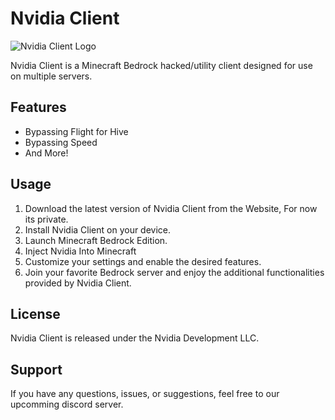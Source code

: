 # Nvidia Client

![Nvidia Client Logo](https://cdn.discordapp.com/attachments/1124638385684885554/1124638770453545010/static_3.png)

Nvidia Client is a Minecraft Bedrock hacked/utility client designed for use on multiple servers.

## Features

- Bypassing Flight for Hive
- Bypassing Speed
- And More!

## Usage

1. Download the latest version of Nvidia Client from the Website, For now its private.
2. Install Nvidia Client on your device.
3. Launch Minecraft Bedrock Edition.
4. Inject Nvidia Into Minecraft
5. Customize your settings and enable the desired features.
6. Join your favorite Bedrock server and enjoy the additional functionalities provided by Nvidia Client.

## License

Nvidia Client is released under the Nvidia Development LLC.

## Support

If you have any questions, issues, or suggestions, feel free to our upcomming discord server.

